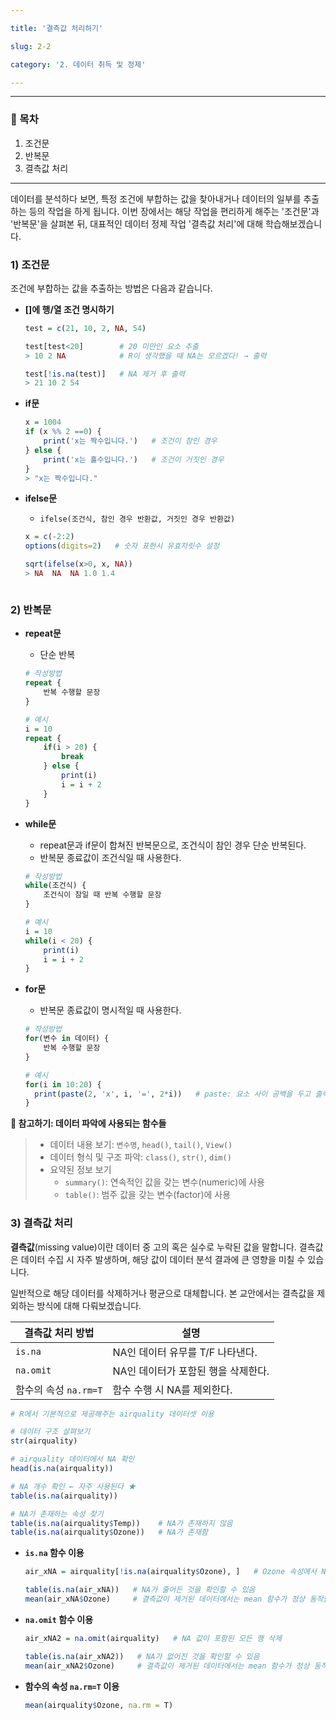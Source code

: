 ```yaml
---

title: '결측값 처리하기'

slug: 2-2

category: '2. 데이터 취득 및 정제'

---
```


---

### 🧭 목차

1. 조건문
2. 반복문
3. 결측값 처리

---

데이터를 분석하다 보면, 특정 조건에 부합하는 값을 찾아내거나 데이터의 일부를 추출하는 등의 작업을 하게 됩니다. 이번 장에서는 해당 작업을 편리하게 해주는 '조건문'과 '반복문'을 살펴본 뒤, 대표적인 데이터 정제 작업 '결측값 처리'에 대해 학습해보겠습니다.



### 1) 조건문

조건에 부합하는 값을 추출하는 방법은 다음과 같습니다.

- **[]에 행/열 조건 명시하기**

  ```R
  test = c(21, 10, 2, NA, 54)
  
  test[test<20]        # 20 미만인 요소 추출
  > 10 2 NA            # R이 생각했을 때 NA는 모르겠다! → 출력
  
  test[!is.na(test)]   # NA 제거 후 출력
  > 21 10 2 54

- **if문**

  ```R
  x = 1004
  if (x %% 2 ==0) {
      print('x는 짝수입니다.')   # 조건이 참인 경우
  } else {
      print('x는 홀수입니다.')   # 조건이 거짓인 경우
  }
  > "x는 짝수입니다."
  ```

- **ifelse문**

  - `ifelse(조건식, 참인 경우 반환값, 거짓인 경우 반환값)`

  ```R
  x = c(-2:2)
  options(digits=2)   # 숫자 표현시 유효자릿수 설정
  
  sqrt(ifelse(x>0, x, NA))
  > NA  NA  NA 1.0 1.4



### 2) 반복문

- **repeat문**

  - 단순 반복

  ```R
  # 작성방법
  repeat {
      반복 수행할 문장
  }
  
  # 예시
  i = 10
  repeat {
      if(i > 20) {
          break
      } else {
          print(i)
          i = i + 2
      }
  }
  ```

- **while문**

  - repeat문과 if문이 합쳐진 반복문으로, 조건식이 참인 경우 단순 반복된다.
  - 반복문 종료값이 조건식일 때 사용한다.

  ```R
  # 작성방법
  while(조건식) {
      조건식이 참일 때 반복 수행할 문장
  }
  
  # 예시
  i = 10
  while(i < 20) {
      print(i)
      i = i + 2
  }
  ```

- **for문**

  - 반복문 종료값이 명시적일 때 사용한다.

  ```R
  # 작성방법
  for(변수 in 데이터) {
      반복 수행할 문장
  }
  
  # 예시
  for(i in 10:20) {
    print(paste(2, 'x', i, '=', 2*i))   # paste: 요소 사이 공백을 두고 출력
  }
  ```



**📖 참고하기: 데이터 파악에 사용되는 함수들**

> - 데이터 내용 보기: `변수명`, `head()`, `tail()`, `View()`
> - 데이터 형식 및 구조 파악: `class()`, `str()`, `dim()`
> - 요약된 정보 보기
>   - `summary()`: 연속적인 값을 갖는 변수(numeric)에 사용
>   - `table()`: 범주 값을 갖는 변수(factor)에 사용



### 3) 결측값 처리

**결측값**(missing value)이란 데이터 중 고의 혹은 실수로 누락된 값을 말합니다. 결측값은 데이터 수집 시 자주 발생하며, 해당 값이 데이터 분석 결과에 큰 영향을 미칠 수 있습니다.

일반적으로 해당 데이터를 삭제하거나 평균으로 대체합니다. 본 교안에서는 결측값을 제외하는 방식에 대해 다뤄보겠습니다.

| 결측값 처리 방법      | 설명                                |
| --------------------- | ----------------------------------- |
| `is.na`               | NA인 데이터 유무를 T/F 나타낸다.    |
| `na.omit`             | NA인 데이터가 포함된 행을 삭제한다. |
| 함수의 속성 `na.rm=T` | 함수 수행 시 NA를 제외한다.         |

```R
# R에서 기본적으로 제공해주는 airquality 데이터셋 이용

# 데이터 구조 살펴보기
str(airquality)

# airquality 데이터에서 NA 확인
head(is.na(airquality))

# NA 개수 확인 ← 자주 사용된다 ★
table(is.na(airquality))

# NA가 존재하는 속성 찾기
table(is.na(airquality$Temp))    # NA가 존재하지 않음
table(is.na(airquality$Ozone))   # NA가 존재함
```

- **`is.na` 함수 이용**

  ```R
  air_xNA = airquality[!is.na(airquality$Ozone), ]   # Ozone 속성에서 NA가 아닌 값만 추출
  
  table(is.na(air_xNA))   # NA가 줄어든 것을 확인할 수 있음
  mean(air_xNA$Ozone)     # 결측값이 제거된 데이터에서는 mean 함수가 정상 동작함
  ```

- **`na.omit` 함수 이용**

  ```R
  air_xNA2 = na.omit(airquality)   # NA 값이 포함된 모든 행 삭제
  
  table(is.na(air_xNA2))   # NA가 없어진 것을 확인할 수 있음
  mean(air_xNA2$Ozone)     # 결측값이 제거된 데이터에서는 mean 함수가 정상 동작함
  ```

- **함수의 속성 `na.rm=T` 이용**

  ```R
  mean(airquality$Ozone, na.rm = T)
  ```
